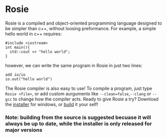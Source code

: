 # Rosie
Rosie is a compiled and object-oriented programming language designed to be simpler than c++, without loosing preformance. For example, a simple hello world in c++ requires:
```
#include <iostream>
int main(){
  std::cout << "hello world";
}

```
however, we can write the same program in Rosie in just two lines:
```
add io/io
io.out("hello world")
```
The Rosie compiler is also easy to use! To compile a program, just type `Rosie <file>`, or add custom aurguments like `--clean=false`,`--clang` or `--gcc` to change how the compiler acts.
Ready to give Rosie a try? Download the [installer](https://github.com/CardboardDog/Rosie-Lang/releases/download/installer-window/install.exe) for windows, or [build](https://github.com/CardboardDog/Rosie-Lang/archive/refs/heads/main.zip) it your self!
<br>
### Note: building from the source is suggested becuase it will always be up to date, while the installer is only released for major versions
